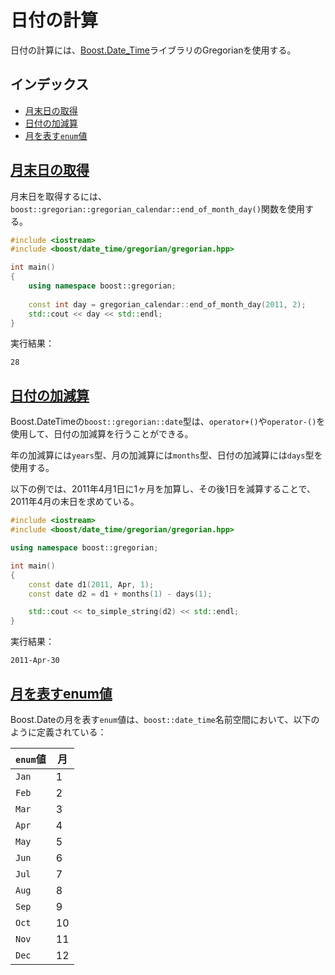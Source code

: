 # 日付の計算

日付の計算には、[Boost.Date\_Time](http://www.boost.org/doc/libs/release/doc/html/date_time.html)ライブラリのGregorianを使用する。

## インデックス

- [月末日の取得](#end-of-month-day)
- [日付の加減算](#date-add-subtract)
- [月を表す`enum`値](#month-enum)


## <a name="end-of-month-day" href="#end-of-month-day">月末日の取得</a>

月末日を取得するには、`boost::gregorian::gregorian_calendar::end_of_month_day()`関数を使用する。


```cpp
#include <iostream>
#include <boost/date_time/gregorian/gregorian.hpp>

int main()
{
    using namespace boost::gregorian;
  
    const int day = gregorian_calendar::end_of_month_day(2011, 2);
    std::cout << day << std::endl;
}
```


実行結果：

```
28
```


## <a name="date-add-subtract" href="#date-add-subtract">日付の加減算</a>

Boost.DateTimeの`boost::gregorian::date`型は、`operator+()`や`operator-()`を使用して、日付の加減算を行うことができる。

年の加減算には`years`型、月の加減算には`months`型、日付の加減算には`days`型を使用する。

以下の例では、2011年4月1日に1ヶ月を加算し、その後1日を減算することで、2011年4月の末日を求めている。

```cpp
#include <iostream>
#include <boost/date_time/gregorian/gregorian.hpp>

using namespace boost::gregorian;

int main()
{
    const date d1(2011, Apr, 1);
    const date d2 = d1 + months(1) - days(1);

    std::cout << to_simple_string(d2) << std::endl;
}
```

実行結果：

```
2011-Apr-30
```

## <a name="month-enum" href="#month-enum">月を表すenum値</a>

Boost.Dateの月を表す`enum`値は、`boost::date_time`名前空間において、以下のように定義されている：


| `enum`値 | 月 |
|--------|----|
| `Jan`  | 1 |
| `Feb`  | 2 |
| `Mar`  | 3 |
| `Apr`  | 4 |
| `May`  | 5 |
| `Jun`  | 6 |
| `Jul`  | 7 |
| `Aug`  | 8 |
| `Sep`  | 9 |
| `Oct`  | 10 |
| `Nov`  | 11 |
| `Dec`  | 12 |


